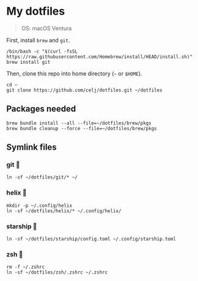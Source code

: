 # My dotfiles

> OS: macOS Ventura

First, install `brew` and `git`.

```shell
/bin/bash -c "$(curl -fsSL https://raw.githubusercontent.com/Homebrew/install/HEAD/install.sh)"
brew install git
```

Then, clone this repo into home directory (`~` or `$HOME`).

```shell
cd ~
git clone https://github.com/celj/dotfiles.git ~/dotfiles
```

## Packages needed

```shell
brew bundle install --all --file=~/dotfiles/brew/pkgs
brew bundle cleanup --force --file=~/dotfiles/brew/pkgs
```

## Symlink files

### git 🐛

```shell
ln -sf ~/dotfiles/git/* ~/
```

### helix 🧬

```shell
mkdir -p ~/.config/helix
ln -sf ~/dotfiles/helix/* ~/.config/helix/
```

### starship 🚀

```shell
ln -sf ~/dotfiles/starship/config.toml ~/.config/starship.toml
```

### zsh 🐚

```shell
rm -f ~/.zshrc
ln -sf ~/dotfiles/zsh/.zshrc ~/.zshrc
```
